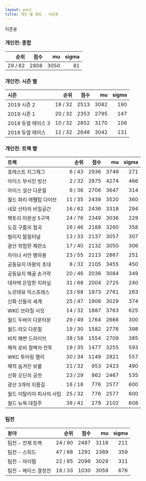 ```yaml
---
layout: post
title: 개인 별 랭킹 - 이준용
---
```


이준용

### 개인전: 종합

| 순위 | 점수 | mu | sigma |
|---:|---:|---:|---:|
| 29 / 82 | 2808 | 3050 | 81 |

### 개인전: 시즌 별

| 시즌 | 순위 | 점수 | mu | sigma |
|:---|---:|---:|---:|---:|
| 2019 시즌 2 | 19 / 32 | 2513 | 3082 | 190 |
| 2019 시즌 1 | 20 / 32 | 2353 | 2795 | 147 |
| 2018 듀얼 레이스 3 | 10 / 32 | 2852 | 3170 | 106 |
| 2016 듀얼 레이스 | 11 / 32 | 2648 | 3042 | 131 |

### 개인전: 트랙 별

| 트랙 | 순위 | 점수 | mu | sigma |
|:---|---:|---:|---:|---:|
| 포레스트 지그재그 | 6 / 43 | 2936 | 3749 | 271 |
| 아이스 부서진 빙산 | 2 / 32 | 2875 | 4274 | 466 |
| 아이스 설산 다운힐 | 6 / 36 | 2706 | 3647 | 314 |
| 월드 파리 에펠탑 다이브 | 11 / 35 | 2439 | 3520 | 360 |
| 네모 산타의 비밀공간 | 16 / 62 | 2436 | 3318 | 294 |
| 팩토리 미완성 5구역 | 24 / 76 | 2349 | 3036 | 229 |
| 도검 구름의 협곡 | 16 / 46 | 2188 | 3260 | 358 |
| 빌리지 붐힐터널 | 13 / 33 | 2137 | 3057 | 307 |
| 광산 위험한 제련소 | 17 / 40 | 2132 | 3050 | 306 |
| 차이나 서안 병마용 | 23 / 55 | 2113 | 2867 | 251 |
| 공동묘지 마왕의 초대 | 8 / 32 | 2105 | 3455 | 450 |
| 공동묘지 해골 손가락 | 20 / 46 | 2036 | 3084 | 349 |
| 대저택 은밀한 지하실 | 31 / 68 | 2004 | 2725 | 240 |
| 노르테유 익스프레스 | 23 / 68 | 1973 | 2761 | 263 |
| 신화 신들의 세계 | 25 / 47 | 1906 | 3029 | 374 |
| WKC 브라질 서킷 | 14 / 32 | 1887 | 3763 | 625 |
| 월드 두바이 다운타운 | 29 / 49 | 1764 | 2666 | 300 |
| 월드 리오 다운힐 | 19 / 30 | 1582 | 2776 | 398 |
| 비치 해변 드라이브 | 38 / 58 | 1554 | 2709 | 385 |
| 해적 로비 절벽의 전투 | 19 / 35 | 1477 | 3255 | 593 |
| WKC 투어링 랠리 | 30 / 34 | 1149 | 2821 | 557 |
| 해적 숨겨진 보물 | 21 / 32 | 953 | 2423 | 490 |
| 신화 오딘의 궁전 | 23 / 29 | 862 | 2467 | 535 |
| 광산 3개의 지름길 | 16 / 18 | 776 | 2577 | 600 |
| 월드 이탈리아 피사의 사탑 | 25 / 32 | 776 | 2577 | 600 |
| 월드 뉴욕 대질주 | 38 / 41 | 278 | 2102 | 608 |

### 팀전

| 분야 | 순위 | 점수 | mu | sigma |
|:---|---:|---:|---:|---:|
| 팀전 - 전체 트랙 | 24 / 90 | 2487 | 3118 | 211 |
| 팀전 - 스피드 | 47 / 88 | 1291 | 2369 | 359 |
| 팀전 - 아이템 | 22 / 85 | 2096 | 3029 | 311 |
| 팀전 - 에이스 결정전 | 18 / 33 | 1030 | 3059 | 676 |
